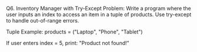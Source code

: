 Q6. Inventory Manager with Try-Except
Problem:
Write a program where the user inputs an index to access an item in a tuple of products. Use try-except to handle out-of-range errors.

Tuple Example:
products = ("Laptop", "Phone", "Tablet")

If user enters index = 5, print:
"Product not found!"
